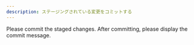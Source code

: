 ```yaml
---
description: ステージングされている変更をコミットする
---
```

Please commit the staged changes.
After committing, please display the commit message.
